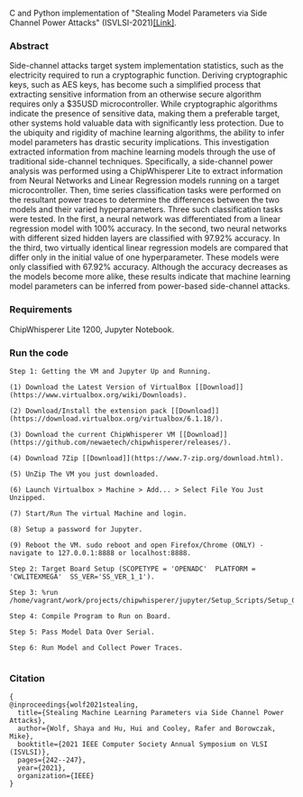 C and Python implementation of "Stealing Model Parameters via Side Channel Power Attacks" (ISVLSI-2021)[[Link]](https://ieeexplore.ieee.org/document/9516772).

### Abstract
Side-channel attacks target system implementation statistics, such as the electricity required to run a cryptographic function. Deriving cryptographic keys, such as AES keys, has become such a simplified process that extracting sensitive information from an otherwise secure algorithm requires only a $35USD microcontroller. While cryptographic algorithms indicate the presence of sensitive data, making them a preferable target, other systems hold valuable data with significantly less protection. Due to the ubiquity and rigidity of machine learning algorithms, the ability to infer model parameters has drastic security implications. This investigation extracted information from machine learning models through the use of traditional side-channel techniques. Specifically, a side-channel power analysis was performed using a ChipWhisperer Lite to extract information from Neural Networks and Linear Regression models running on a target microcontroller. Then, time series classification tasks were performed on the resultant power traces to determine the differences between the two models and their varied hyperparameters. Three such classification tasks were tested. In the first, a neural network was differentiated from a linear regression model with 100% accuracy. In the second, two neural networks with different sized hidden layers are classified with 97.92% accuracy. In the third, two virtually identical linear regression models are compared that differ only in the initial value of one hyperparameter. These models were only classified with 67.92% accuracy. Although the accuracy decreases as the models become more alike, these results indicate that machine learning model parameters can be inferred from power-based side-channel attacks.

### Requirements

ChipWhisperer Lite 1200, Jupyter Notebook.

### Run the code

```
Step 1: Getting the VM and Jupyter Up and Running.

(1) Download the Latest Version of VirtualBox [[Download]](https://www.virtualbox.org/wiki/Downloads).

(2) Download/Install the extension pack [[Download]](https://download.virtualbox.org/virtualbox/6.1.18/). 

(3) Download the current ChipWhisperer VM [[Download]](https://github.com/newaetech/chipwhisperer/releases/). 

(4) Download 7Zip [[Download]](https://www.7-zip.org/download.html). 

(5) UnZip The VM you just downloaded.

(6) Launch Virtualbox > Machine > Add... > Select File You Just Unzipped.

(7) Start/Run The virtual Machine and login.

(8) Setup a password for Jupyter.

(9) Reboot the VM. sudo reboot and open Firefox/Chrome (ONLY) - navigate to 127.0.0.1:8888 or localhost:8888.
 
Step 2: Target Board Setup (SCOPETYPE = 'OPENADC'  PLATFORM = 'CWLITEXMEGA'  SS_VER='SS_VER_1_1').

Step 3: %run /home/vagrant/work/projects/chipwhisperer/jupyter/Setup_Scripts/Setup_Generic.ipynb.

Step 4: Compile Program to Run on Board. 

Step 5: Pass Model Data Over Serial.

Step 6: Run Model and Collect Power Traces.
 
```

### Citation
```
{
@inproceedings{wolf2021stealing,
  title={Stealing Machine Learning Parameters via Side Channel Power Attacks},
  author={Wolf, Shaya and Hu, Hui and Cooley, Rafer and Borowczak, Mike},
  booktitle={2021 IEEE Computer Society Annual Symposium on VLSI (ISVLSI)},
  pages={242--247},
  year={2021},
  organization={IEEE}
}
```

